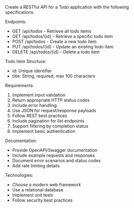 Create a RESTful API for a Todo application with the following specifications:

Endpoints:
- GET /api/todos - Retrieve all todo items
- GET /api/todos/{id} - Retrieve a specific todo item
- POST /api/todos - Create a new todo item
- PUT /api/todos/{id} - Update an existing todo item
- DELETE /api/todos/{id} - Delete a todo item

Todo Item Structure:
- id: Unique identifier
- title: String, required, max 100 characters

Requirements:
1. Implement input validation
2. Return appropriate HTTP status codes
3. Include error handling
4. Use JSON for request/response payloads
5. Follow REST best practices
6. Include pagination for list endpoints
7. Support filtering by completion status
8. Implement basic authentication

Documentation:
- Provide OpenAPI/Swagger documentation
- Include example requests and responses
- Document error scenarios and status codes
- Add rate limiting details

Technologies:
- Choose a modern web framework
- Use a relational database
- Implement unit tests
- Follow security best practices